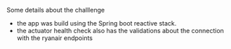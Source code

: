 Some details about the challlenge


- the app was build using the Spring boot reactive stack.
- the actuator health check also has the validations about the connection with the ryanair endpoints

